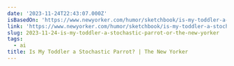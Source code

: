 ```yaml
---
date: '2023-11-24T22:43:07.000Z'
isBasedOn: 'https://www.newyorker.com/humor/sketchbook/is-my-toddler-a-stochastic-parrot'
link: 'https://www.newyorker.com/humor/sketchbook/is-my-toddler-a-stochastic-parrot'
slug: 2023-11-24-is-my-toddler-a-stochastic-parrot-or-the-new-yorker
tags:
  - ai
title: Is My Toddler a Stochastic Parrot? | The New Yorker
---
```



